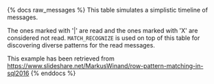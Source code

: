 {% docs raw_messages %}
This table simulates a simplistic timeline of messages.

The ones marked with '|' are read and the ones
marked with 'X' are considered not read.
`MATCH_RECOGNIZE` is used on top of this table for discovering diverse
patterns  for the read messages.

This example has been retrieved from https://www.slideshare.net/MarkusWinand/row-pattern-matching-in-sql2016
{% enddocs %}